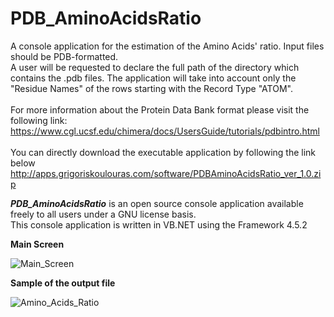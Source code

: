 # PDB_AminoAcidsRatio

A console application for the estimation of the Amino Acids' ratio. Input files should be PDB-formatted.
</br>
A user will be requested to declare the full path of the directory which contains the .pdb files. The application will take into account only the "Residue Names" of the rows starting with the Record Type "ATOM". 
</br></br>
For more information about the Protein Data Bank format please visit the following link:
</br>
https://www.cgl.ucsf.edu/chimera/docs/UsersGuide/tutorials/pdbintro.html
</br></br>
You can directly download the executable application by following the link below
http://apps.grigoriskoulouras.com/software/PDBAminoAcidsRatio_ver_1.0.zip

<strong><i>PDB_AminoAcidsRatio</i></strong> is an open source console application available freely to all users under a GNU license basis.
</br>
This console application is written in VB.NET using the Framework 4.5.2

<strong>Main Screen</strong>

![Main_Screen](../master/PDB_AminoAcidsRatio_screenshot1.png)

<strong>Sample of the output file</strong>

![Amino_Acids_Ratio](../master/PDB_AminoAcidsRatio_screenshot2.png)
